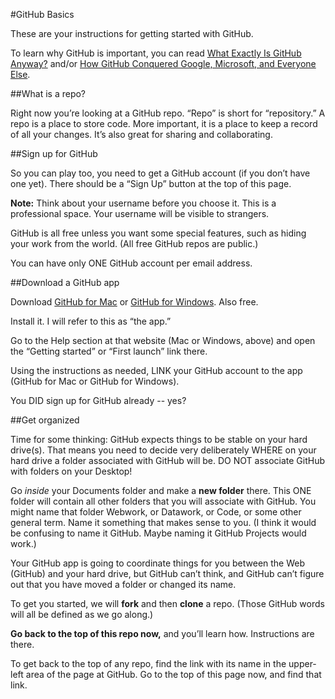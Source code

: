 #GitHub Basics

These are your instructions for getting started with GitHub.

To learn why GitHub is important, you can read [What Exactly Is GitHub Anyway?](http://techcrunch.com/2012/07/14/what-exactly-is-github-anyway/) and/or [How GitHub Conquered Google, Microsoft, and Everyone Else](http://www.wired.com/2015/03/github-conquered-google-microsoft-everyone-else/).

##What is a repo?

Right now you’re looking at a GitHub repo. “Repo” is short for “repository.” A repo is a place to store code. More important, it is a place to keep a record of all your changes. It’s also great for sharing and collaborating.

##Sign up for GitHub

So you can play too, you need to get a GitHub account (if you don’t have one yet). There should be a “Sign Up” button at the top of this page.

**Note:** Think about your username before you choose it. This is a professional space. Your username will be visible to strangers.

GitHub is all free unless you want some special features, such as hiding your work from the world. (All free GitHub repos are public.)

You can have only ONE GitHub account per email address.

##Download a GitHub app

Download [GitHub for Mac](https://mac.github.com/) or [GitHub for Windows](https://windows.github.com/). Also free.

Install it. I will refer to this as “the app.”

Go to the Help section at that website (Mac or Windows, above) and open the “Getting started” or “First launch” link there.

Using the instructions as needed, LINK your GitHub account to the app (GitHub for Mac or GitHub for Windows).

You DID sign up for GitHub already -- yes?

##Get organized

Time for some thinking: GitHub expects things to be stable on your hard drive(s). That means you need to decide very deliberately WHERE on your hard drive a folder associated with GitHub will be. DO NOT associate GitHub with folders on your Desktop!

Go *inside* your Documents folder and make a **new folder** there. This ONE folder  will contain all other folders that you will associate with GitHub. You might name that folder Webwork, or Datawork, or Code, or some other general term. Name it something that makes sense to you. (I think it would be confusing to name it GitHub. Maybe naming it GitHub Projects would work.)

Your GitHub app is going to coordinate things for you between the Web (GitHub) and your hard drive, but GitHub can’t think, and GitHub can’t figure out that you have moved a folder or changed its name.

To get you started, we will **fork** and then **clone** a repo. (Those GitHub words will all be defined as we go along.)

**Go back to the top of this repo now,** and you’ll learn how. Instructions are there.

To get back to the top of any repo, find the link with its name in the upper-left area of the page at GitHub. Go to the top of this page now, and find that link.
